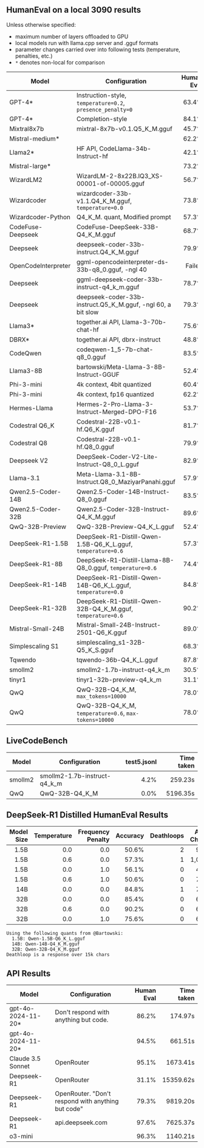 ## HumanEval on a local 3090 results

Unless otherwise specified:
- maximum number of layers offloaded to GPU
- local models run with llama.cpp server and .gguf formats
- parameter changes carried over into following tests (temperature, penalties, etc.)
- `*` denotes non-local for comparison

| Model               | Configuration                                                  |  Human Eval | Time taken |
|---------------------|----------------------------------------------------------------| -----------:|-----------:|
| GPT-4*              | Instruction-style, `temperature=0.2`, `presence_penalty=0`     |      63.4%  |            |
| GPT-4*              | Completion-style                                               |      84.1%  |            |
| Mixtral8x7b         | mixtral-8x7b-v0.1.Q5_K_M.gguf                                  |      45.7%  |            |
| Mistral-medium*     |                                                                |      62.2%  |            |
| Llama2*             | HF API, CodeLlama-34b-Instruct-hf                              |      42.1%  |            |
| Mistral-large*      |                                                                |      73.2%  |            |
| WizardLM2           | WizardLM-2-8x22B.IQ3_XS-00001-of-00005.gguf                    |      56.7%  |            |
| Wizardcoder         | wizardcoder-33b-v1.1.Q4_K_M.gguf, `temperature=0.0`            |      73.8%  |            |
| Wizardcoder-Python  | Q4_K_M. quant, Modified prompt                                 |      57.3%  |            |
| CodeFuse-Deepseek   | CodeFuse-DeepSeek-33B-Q4_K_M.gguf                              |      68.7%  |            |
| Deepseek            | deepseek-coder-33b-instruct.Q4_K_M.gguf                        |      79.9%  |            |
| OpenCodeInterpreter | ggml-opencodeinterpreter-ds-33b-q8_0.gguf, -ngl 40             |     Failed  |            |
| Deepseek            | ggml-deepseek-coder-33b-instruct-q4_k_m.gguf                   |      78.7%  |            |
| Deepseek            | deepseek-coder-33b-instruct.Q5_K_M.gguf, -ngl 60, a bit slow   |      79.3%  |            |
| Llama3*             | together.ai API, Llama-3-70b-chat-hf                           |      75.6%  |            |
| DBRX*               | together.ai API, dbrx-instruct                                 |      48.8%  |            |
| CodeQwen            | codeqwen-1_5-7b-chat-q8_0.gguf                                 |      83.5%  |            |
| Llama3-8B           | bartowski/Meta-Llama-3-8B-Instruct-GGUF                        |      52.4%  |            |
| Phi-3-mini          | 4k context, 4bit quantized                                     |      60.4%  |            |
| Phi-3-mini          | 4k context, fp16 quantized                                     |      62.2%  |            |
| Hermes-Llama        | Hermes-2-Pro-Llama-3-Instruct-Merged-DPO-F16                   |      53.7%  |            |
| Codestral Q6_K      | Codestral-22B-v0.1-hf.Q6_K.gguf                                |      81.7%  |    812.53s |
| Codestral Q8        | Codestral-22B-v0.1-hf.Q8_0.gguf                                |      79.9%  |   2918.51s |
| Deepseek V2         | DeepSeek-Coder-V2-Lite-Instruct-Q8_0_L.gguf                    |      82.9%  |    378.86s |
| Llama-3.1           | Meta-Llama-3.1-8B-Instruct.Q8_0_MaziyarPanahi.gguf             |      57.9%  |    304.09s |
| Qwen2.5-Coder-14B   | Qwen2.5-Coder-14B-Instruct-Q8_0.gguf                           |      83.5%  |    409.90s |
| Qwen2.5-Coder-32B   | Qwen2.5-Coder-32B-Instruct-Q4_K_M.gguf                         |      89.6%  |    375.33s |
| QwQ-32B-Preview     | QwQ-32B-Preview-Q4_K_L.gguf                                    |      52.4%  |  11660.46s |
| DeepSeek-R1-1.5B    | DeepSeek-R1-Distill-Qwen-1.5B-Q6_K_L.gguf, `temperature=0.6`   |      57.3%  |   4154.71s |
| DeepSeek-R1-8B      | DeepSeek-R1-Distill-Llama-8B-Q8_0.gguf, `temperature=0.6`      |      74.4%  |   8836.76s |
| DeepSeek-R1-14B     | DeepSeek-R1-Distill-Qwen-14B-Q6_K_L.gguf, `temperature=0.0`    |      84.8%  |  10444.61s |
| DeepSeek-R1-32B     | DeepSeek-R1-Distill-Qwen-32B-Q4_K_M.gguf, `temperature=0.6`    |      90.2%  |  12861.13s |
| Mistral-Small-24B   | Mistral-Small-24B-Instruct-2501-Q6_K.gguf                      |      89.0%  |   2365.32s |
| Simplescaling S1    | simplescaling_s1-32B-Q5_K_S.gguf                               |      68.3%  |   1140.21s |
| Tqwendo             | tqwendo-36b-Q4_K_L.gguf                                        |      87.8%  |   1916.67s |
| smollm2             | smollm2-1.7b-instruct-q4_k_m                                   |      30.5%  |    203.09s |
| tinyr1              | tinyr1-32b-preview-q4_k_m                                      |      31.1%  |   4992.37s |
| QwQ                 | QwQ-32B-Q4_K_M, `max_tokens=10000`                             |      78.0%  |  19609.10s |
| QwQ                 | QwQ-32B-Q4_K_M, `temperature=0.6`, `max-tokens=10000`          |      78.0%  |  18689.78s |

## LiveCodeBench

| Model               | Configuration                                                  | test5.jsonl | Time taken |
|---------------------|----------------------------------------------------------------|------------:|-----------:|
| smollm2             | smollm2-1.7b-instruct-q4_k_m                                   |       4.2%  |    259.23s |
| QwQ                 | QwQ-32B-Q4_K_M                                                 |       0.0%  |   5196.35s |

## DeepSeek-R1 Distilled HumanEval Results

| Model Size | Temperature | Frequency Penalty | Accuracy  | Deathloops | Avg. Chars | Speed (s) |
|-----------:|------------:|------------------:|----------:|-----------:|-----------:|-----------:|
| 1.5B       | 0.0         | 0.0               | 50.6%     | 2          | 946        |  4,442    |
| 1.5B       | 0.6         | 0.0               | 57.3%     | 1          | 1,003      |  4,155    |
| 1.5B       | 0.0         | 1.0               | 56.1%     | 0          | 417        |  5,501    |
| 1.5B       | 0.6         | 1.0               | 50.6%     | 0          | 792        |  4,828    |
| 14B        | 0.0         | 0.0               | 84.8%     | 1          | 759        |  10,445   |
| 32B        | 0.0         | 0.0               | 85.4%     | 0          | 603        |  15,655   |
| 32B        | 0.6         | 0.0               | 90.2%     | 0          | 698        |  12,861   |
| 32B        | 0.0         | 1.0               | 75.6%     | 0          | 645        |  17,182   |

```
Using the following quants from @Bartowski:
  1.5B: Qwen-1.5B-Q6_K_L.gguf
  14B: Qwen-14B-Q4_K_M.gguf
  32B: Qwen-32B-Q4_K_M.gguf
Deathloop is a response over 15k chars
```

## API Results

| Model              | Configuration                                                  | Human Eval | Time taken |
|--------------------|----------------------------------------------------------------|-----------:|-----------:|
| gpt-4o-2024-11-20* | Don't respond with anything but code.                          |     86.2%  |    174.97s |
| gpt-4o-2024-11-20* |                                                                |     94.5%  |    661.51s |
| Claude 3.5 Sonnet  | OpenRouter                                                     |     95.1%  |   1673.41s |
| Deepseek-R1        | OpenRouter                                                     |     31.1%  |  15359.62s |
| Deepseek-R1        | OpenRouter. "Don't respond with anything but code"             |     79.3%  |   9819.20s |
| Deepseek-R1        | api.deepseek.com                                               |     97.6%  |   7625.37s |
| o3-mini            |                                                                |     96.3%  |   1140.21s |
